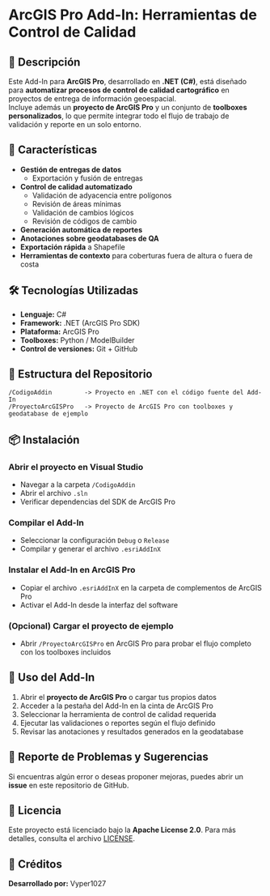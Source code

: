 # ArcGIS Pro Add-In: Herramientas de Control de Calidad  

## 📌 Descripción  
Este Add-In para **ArcGIS Pro**, desarrollado en **.NET (C#)**, está diseñado para **automatizar procesos de control de calidad cartográfico** en proyectos de entrega de información geoespacial.  
Incluye además un **proyecto de ArcGIS Pro** y un conjunto de **toolboxes personalizados**, lo que permite integrar todo el flujo de trabajo de validación y reporte en un solo entorno.  

## 🚀 Características  
- **Gestión de entregas de datos**  
  - Exportación y fusión de entregas  
- **Control de calidad automatizado**  
  - Validación de adyacencia entre polígonos  
  - Revisión de áreas mínimas  
  - Validación de cambios lógicos  
  - Revisión de códigos de cambio  
- **Generación automática de reportes**  
- **Anotaciones sobre geodatabases de QA**  
- **Exportación rápida** a Shapefile  
- **Herramientas de contexto** para coberturas fuera de altura o fuera de costa  

## 🛠️ Tecnologías Utilizadas  
- **Lenguaje:** C#  
- **Framework:** .NET (ArcGIS Pro SDK)  
- **Plataforma:** ArcGIS Pro  
- **Toolboxes:** Python / ModelBuilder  
- **Control de versiones:** Git + GitHub  

## 📂 Estructura del Repositorio  
```
/CodigoAddin         -> Proyecto en .NET con el código fuente del Add-In  
/ProyectoArcGISPro   -> Proyecto de ArcGIS Pro con toolboxes y geodatabase de ejemplo  
```  

## 📦 Instalación

### Abrir el proyecto en Visual Studio
- Navegar a la carpeta `/CodigoAddin`
- Abrir el archivo `.sln`
- Verificar dependencias del SDK de ArcGIS Pro

### Compilar el Add-In
- Seleccionar la configuración `Debug` o `Release`
- Compilar y generar el archivo `.esriAddInX`

### Instalar el Add-In en ArcGIS Pro
- Copiar el archivo `.esriAddInX` en la carpeta de complementos de ArcGIS Pro
- Activar el Add-In desde la interfaz del software

### (Opcional) Cargar el proyecto de ejemplo
- Abrir `/ProyectoArcGISPro` en ArcGIS Pro para probar el flujo completo con los toolboxes incluidos

## 📌 Uso del Add-In
1. Abrir el **proyecto de ArcGIS Pro** o cargar tus propios datos  
2. Acceder a la pestaña del Add-In en la cinta de ArcGIS Pro  
3. Seleccionar la herramienta de control de calidad requerida  
4. Ejecutar las validaciones o reportes según el flujo definido  
5. Revisar las anotaciones y resultados generados en la geodatabase  

## 🐛 Reporte de Problemas y Sugerencias
Si encuentras algún error o deseas proponer mejoras, puedes abrir un **issue** en este repositorio de GitHub.  

## 📜 Licencia
Este proyecto está licenciado bajo la **Apache License 2.0**. Para más detalles, consulta el archivo [LICENSE](LICENSE).  

## 📣 Créditos
**Desarrollado por:** Vyper1027


